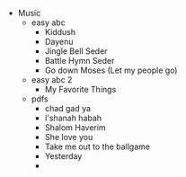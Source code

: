 - Music
	- easy abc
		- Kiddush
		- Dayenu
		- Jingle Bell Seder
		- Battle Hymn Seder
		- Go down Moses (Let my people go)
	- easy abc 2
		- My Favorite Things
	- pdfs
		- chad gad ya
		- l'shanah habah
		- Shalom Haverim
		- She love you
		- Take me out to the ballgame
		- Yesterday
		-